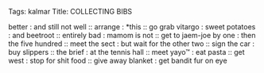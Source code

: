 Tags: kalmar
Title: COLLECTING BIBS
  
better : and still not well :: arrange : *this :: go grab vitargo : sweet potatoes : and beetroot :: entirely bad : mamom is not :: get to jaem-joe by one : then the five hundred :: meet the sect : but wait for the other two :: sign the car : buy slippers :: the brief : at the tennis hall :: meet yayo™ : eat pasta :: get west : stop for shit food :: give away blanket : get bandit fur on eye